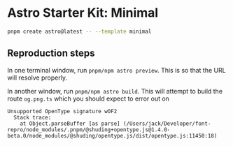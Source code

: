 # Astro Starter Kit: Minimal

```sh
pnpm create astro@latest -- --template minimal
```

## Reproduction steps

In one terminal window, run `pnpm/npm astro preview`. This is so that the URL
will resolve properly. 

In another window, run `pnpm/npm astro build`. This will attempt to build the
route `og.png.ts` which you should expect to error out on 

```text
Unsupported OpenType signature wOF2
  Stack trace:
    at Object.parseBuffer [as parse] (/Users/jack/Developer/font-repro/node_modules/.pnpm/@shuding+opentype.js@1.4.0-beta.0/node_modules/@shuding/opentype.js/dist/opentype.js:11450:18)
```